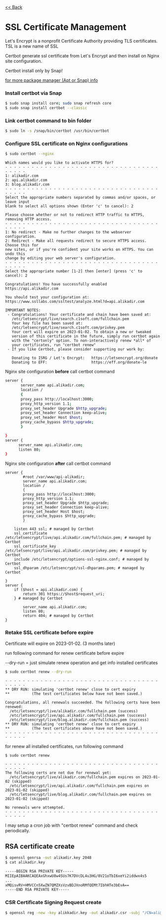 [<< Back](README.md)

# SSL Certificate Management

Let's Encrypt is a nonprofit Certificate Authority providing TLS certificates. TSL is a new name of SSL 

Certbot generate ssl certificate from Let's Encrypt and then install on Nginx site configuration.

Certbot install only by Snap!

[for more package manager (Apt or Snap) info](package-management.md)

### Install certbot via Snap

```bash
$ sudo snap install core; sudo snap refresh core
$ sudo snap install certbot --classic
```

### Link certbot command to bin folder

```bash
$ sudo ln -s /snap/bin/certbot /usr/bin/certbot
```

### Configure SSL certificate on Nginx configurations

```bash
$ sudo certbot --nginx
```

```
Which names would you like to activate HTTPS for?
- - - - - - - - - - - - - - - - - - - - - - - - - - - - - - - - - - - - - - - -
1: alikadir.com
2: api.alikadir.com
3: blog.alikadir.com
- - - - - - - - - - - - - - - - - - - - - - - - - - - - - - - - - - - - - - - -
Select the appropriate numbers separated by commas and/or spaces, or leave input 
blank to select all options shown (Enter 'c' to cancel): 2
```

```
Please choose whether or not to redirect HTTP traffic to HTTPS, removing HTTP access.
- - - - - - - - - - - - - - - - - - - - - - - - - - - - - - - - - - - - - - - -
1: No redirect - Make no further changes to the webserver configuration.
2: Redirect - Make all requests redirect to secure HTTPS access. Choose this for
new sites, or if you're confident your site works on HTTPS. You can undo this
change by editing your web server's configuration.
- - - - - - - - - - - - - - - - - - - - - - - - - - - - - - - - - - - - - - - -
Select the appropriate number [1-2] then [enter] (press 'c' to cancel): 2
```

```
Congratulations! You have successfully enabled https://api.alikadir.com

You should test your configuration at:
https://www.ssllabs.com/ssltest/analyze.html?d=api.alikadir.com
```

```
IMPORTANT NOTES:
 - Congratulations! Your certificate and chain have been saved at:
   /etc/letsencrypt/live/search.c1soft.com/fullchain.pem
   Your key file has been saved at:
   /etc/letsencrypt/live/search.c1soft.com/privkey.pem
   Your cert will expire on 2023-01-02. To obtain a new or tweaked
   version of this certificate in the future, simply run certbot again
   with the "certonly" option. To non-interactively renew *all* of
   your certificates, run "certbot renew"
 - If you like Certbot, please consider supporting our work by:

   Donating to ISRG / Let's Encrypt:   https://letsencrypt.org/donate
   Donating to EFF:                    https://eff.org/donate-le
```

Nginx site configuration **before** call certbot command

 ```bash
 server {
        server_name api.alikadir.com;
        location /
        {
        proxy_pass http://localhost:3000;
        proxy_http_version 1.1;
        proxy_set_header Upgrade $http_upgrade;
        proxy_set_header Connection keep-alive;
        proxy_set_header Host $host;
        proxy_cache_bypass $http_upgrade;
        }

}
server {
       server_name api.alikadir.com;
       listen 80;
}
 ```
 
 Nginx site configuration **after** call certbot command
 
 
```                                                                                                          16,25         All
server {
        #root /var/www/api-alikadir;
        server_name api.alikadir.com;
        location /
        {
        proxy_pass http://localhost:3000;
        proxy_http_version 1.1;
        proxy_set_header Upgrade $http_upgrade;
        proxy_set_header Connection keep-alive;
        proxy_set_header Host $host;
        proxy_cache_bypass $http_upgrade;
        }

    listen 443 ssl; # managed by Certbot
    ssl_certificate /etc/letsencrypt/live/api.alikadir.com/fullchain.pem; # managed by Certbot
    ssl_certificate_key /etc/letsencrypt/live/api.alikadir.com/privkey.pem; # managed by Certbot
    include /etc/letsencrypt/options-ssl-nginx.conf; # managed by Certbot
    ssl_dhparam /etc/letsencrypt/ssl-dhparams.pem; # managed by Certbot

}
server {
    if ($host = api.alikadir.com) {
        return 301 https://$host$request_uri;
    } # managed by Certbot

        server_name api.alikadir.com;
        listen 80;
        return 404; # managed by Certbot
}
 ```
 
### Retake SSL certificate before expire

Certificate will expire on 2023-01-02. (3 months later)

run following command for renew certificate before expire 

--dry-run = just simulate renew operation and get info installed certificates 

```bash
$ sudo certbot renew --dry-run
```

```
- - - - - - - - - - - - - - - - - - - - - - - - - - - - - - - - - - - - - - - -
** DRY RUN: simulating 'certbot renew' close to cert expiry
**          (The test certificates below have not been saved.)

Congratulations, all renewals succeeded. The following certs have been renewed:
  /etc/letsencrypt/live/alikadir.com/fullchain.pem (success)
  /etc/letsencrypt/live/api.alikadir.com/fullchain.pem (success)
  /etc/letsencrypt/live/blog.alikadir.com/fullchain.pem (success)
** DRY RUN: simulating 'certbot renew' close to cert expiry
**          (The test certificates above have not been saved.)
- - - - - - - - - - - - - - - - - - - - - - - - - - - - - - - - - - - - - - - -
```

for renew all installed certificates, run following command
```bash
$ sudo certbot renew
```

```
- - - - - - - - - - - - - - - - - - - - - - - - - - - - - - - - - - - - - - - -
The following certs are not due for renewal yet:
  /etc/letsencrypt/live/alikadir.com/fullchain.pem expires on 2023-01-02 (skipped)
  /etc/letsencrypt/live/api.alikadir.com/fullchain.pem expires on 2023-01-02 (skipped)
  /etc/letsencrypt/live/blog.alikadir.com/fullchain.pem expires on 2023-01-02 (skipped)
 
No renewals were attempted.
- - - - - - - - - - - - - - - - - - - - - - - - - - - - - - - - - - - - - - - -
```

I may setup a cron job with "certbot renew" command and check periodically.

## RSA certificate create
```bash
$ openssl genrsa -out alikadir.key 2048
$ cat alikadir.key

-----BEGIN RSA PRIVATE KEY-----
MIIEpAIBAAKCAQEAxGhxwU8w4SUs7K7DVcDL4u3HG/8V21oTbI6xeYi2iddwx4s5
...
xMQisvRV+HMVCCn5XwZN7QMZXsVzvBDJXnoRMfQEMt7IbhHTe3bEvA==
-----END RSA PRIVATE KEY-----
```

### CSR Certificate Signing Request create
```bash
$ openssl reg -new -key alikkadir.key -out alikadir.csr -subj "/CN=ali@kadir.com/O=DevTeam"
```
